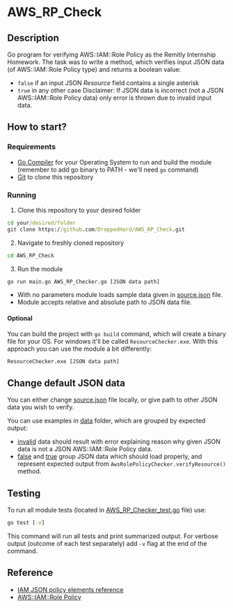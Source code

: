 # AWS_RP_Check
## Description
Go program for verifying AWS::IAM::Role Policy as the Remitly Internship Homework. The task was to write a method, which verifies input JSON data (of AWS::IAM::Role Policy type) and returns a boolean value:
- `false` if an input JSON *Resource* field contains a single asterisk
- `true` in any other case
Disclaimer: If JSON data is incorrect (not a JSON AWS::IAM::Role Policy data) only error is thrown due to invalid input data.

## How to start?
### Requirements
- [Go Compiler](https://go.dev/dl/) for your Operating System to run and build the module (remember to add go binary to PATH - we'll need `go` command)
- [Git](https://git-scm.com/downloads) to clone this repository

### Running
1. Clone this repository to your desired folder
```cmd
cd your/desired/folder
git clone https://github.com/DroppedHard/AWS_RP_Check.git
```
2. Navigate to freshly cloned repository
```cmd
cd AWS_RP_Check
```
3. Run the module
```cmd
go run main.go AWS_RP_Checker.go [JSON data path]
```
- With no parameters module loads sample data given in [source.json](https://github.com/DroppedHard/AWS_RP_Check/blob/main/source.json) file.
- Module accepts relative and absolute path to JSON data file.

#### Optional
You can build the project with `go build` command, which will create a binary file for your OS. For windows it'll be called `ResourceChecker.exe`. With this approach you can use the module a bit differently:
```cmd
ResourceChecker.exe [JSON data path]
```

## Change default JSON data
You can either change [source.json](https://github.com/DroppedHard/AWS_RP_Check/blob/main/source.json) file locally, or give path to other JSON data you wish to verify.

You can use examples in [data](https://github.com/DroppedHard/AWS_RP_Check/tree/main/data) folder, which are grouped by expected output:
- [invalid](https://github.com/DroppedHard/AWS_RP_Check/tree/main/data/invalid) data should result with error explaining reason why given JSON data is not a JSON AWS::IAM::Role Policy data.
- [false](https://github.com/DroppedHard/AWS_RP_Check/tree/main/data/false) and [true](https://github.com/DroppedHard/AWS_RP_Check/tree/main/data/true) group JSON data which should load properly, and represent expected output from `AwsRolePolicyChecker.verifyResource()` method.

## Testing
To run all module tests (located in [AWS_RP_Checker_test.go](https://github.com/DroppedHard/AWS_RP_Check/blob/main/AWS_RP_Checker_test.go) file) use:
```cmd
go test [-v]
```
This command will run all tests and print summarized output. For verbose output (outcome of each test separately) add `-v` flag at the end of the command.

## Reference
- [IAM JSON policy elements reference](https://docs.aws.amazon.com/IAM/latest/UserGuide/reference_policies_elements.html)
- [AWS::IAM::Role Policy](https://docs.aws.amazon.com/AWSCloudFormation/latest/UserGuide/aws-properties-iam-role-policy.html?fbclid=IwAR0DFSEPFJbmRhknUqRg88FqRyOhqIlFukRDsR-gVUfr0VzDgE4Yv2edl6Y_aem_AbEDVGUv0cLH5GlglfbnohuZO3aXwuss4OBKp78uk2J58pwYWPTh-8FRzEqnR72XAh95-aDz0sLyWxtMyMNfIfxx)